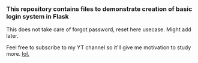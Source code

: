 ### This repository contains files to demonstrate creation of basic login system in Flask

This does not take care of forgot password, reset here usecase. Might add later.

Feel free to subscribe to my YT channel so it'll give me motivation to study more. [lol.](https://www.youtube.com/channel/UC-PGJ3nh33L2v0Ejl9CIVrg)

